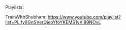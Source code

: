 Playlists: 

TrainWIthShubham:
https://www.youtube.com/playlist?list=PLlfy9GnSVerQjeoYfoYKEMS1yKl89NOvL